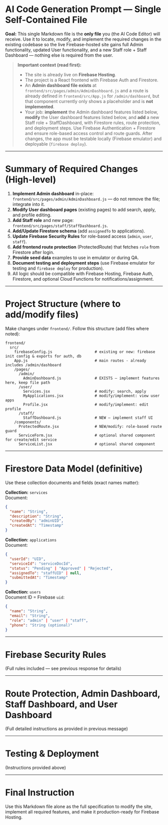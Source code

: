 # AI Code Generation Prompt — Single Self-Contained File  
**Goal:** This single Markdown file is the **only file** you (the AI Code Editor) will receive. Use it to locate, modify, and implement the required changes in the existing codebase so the live Firebase-hosted site gains full Admin functionality, updated User functionality, and a new Staff role + Staff Dashboard — nothing else is required from the user.

> **Important context (read first):**
> - The site is already live on **Firebase Hosting**.  
> - The project is a React frontend with Firebase Auth and Firestore.  
> - An **Admin dashboard file exists** at `frontend/src/pages/admin/AdminDashboard.js` and a route is already defined in `frontend/src/App.js` for `/admin/dashboard`, but that component currently only shows a placeholder and is **not implemented**.  
> - Your job: **implement** the Admin dashboard features listed below, **modify** the User dashboard features listed below, and **add** a new Staff role + StaffDashboard, with Firestore rules, route protection, and deployment steps. Use Firebase Authentication + Firestore and ensure role-based access control and route guards. After changes, the app must be testable locally (Firebase emulator) and deployable (`firebase deploy`).

---

# Summary of Required Changes (High-level)
1. **Implement Admin dashboard** in-place: `frontend/src/pages/admin/AdminDashboard.js` — do not remove the file; integrate into it.
2. **Modify User dashboard pages** (existing pages) to add search, apply, and profile editing.
3. **Add Staff role** and new page: `frontend/src/pages/staff/StaffDashboard.js`.
4. **Add/Update Firestore schema** (add `assignedTo` to applications).
5. **Update Firebase Security Rules** for role-based access (`admin`, `user`, `staff`).
6. **Add frontend route protection** (ProtectedRoute) that fetches `role` from Firestore after login.
7. **Provide seed data** examples to use in emulator or during QA.
8. **Document testing and deployment steps** (use Firebase emulator for testing and `firebase deploy` for production).
9. All logic should be compatible with Firebase Hosting, Firebase Auth, Firestore, and optional Cloud Functions for notifications/assignment.

---

# Project Structure (where to add/modify files)
Make changes under `frontend/`. Follow this structure (add files where noted):

```
frontend/
  src/
    firebaseConfig.js                   # existing or new: firebase init config & exports for auth, db
    App.js                              # main routes - already includes /admin/dashboard
    /pages/
      /admin/
        AdminDashboard.js               # EXISTS — implement features here, keep file path
      /user/
        Services.jsx                    # modify: search, apply
        MyApplications.jsx              # modify/implement: view user apps
        Profile.jsx                     # modify/implement: edit profile
      /staff/
        StaffDashboard.js               # NEW — implement staff UI
    /components/
      ProtectedRoute.jsx                # NEW/modify: role-based route guard
      ServiceForm.jsx                   # optional shared component for create/edit service
      ServiceList.jsx                   # optional shared component
```

---

# Firestore Data Model (definitive)
Use these collection documents and fields (exact names matter):

**Collection:** `services`  
Document:
```json
{
  "name": "String",
  "description": "String",
  "createdBy": "adminUID",
  "createdAt": "Timestamp"
}
```

**Collection:** `applications`  
Document:
```json
{
  "userId": "UID",
  "serviceId": "serviceDocId",
  "status": "Pending" | "Approved" | "Rejected",
  "assignedTo": "staffUID" | null,
  "submittedAt": "Timestamp"
}
```

**Collection:** `users`  
Document ID = Firebase `uid`:
```json
{
  "name": "String",
  "email": "String",
  "role": "admin" | "user" | "staff",
  "phone": "String (optional)"
}
```

---

# Firebase Security Rules
(Full rules included — see previous response for details)

---

# Route Protection, Admin Dashboard, Staff Dashboard, and User Dashboard
(Full detailed instructions as provided in previous message)

---

# Testing & Deployment
(Instructions provided above)

---

# Final Instruction
Use this Markdown file alone as the full specification to modify the site, implement all required features, and make it production-ready for Firebase Hosting.
